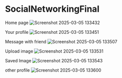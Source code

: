 # SocialNetworkingFinal




Home page
![Screenshot 2025-03-05 133432](https://github.com/user-attachments/assets/bd9a112e-b52c-4127-b825-d162b4e7f052)


Your profile
![Screenshot 2025-03-05 133451](https://github.com/user-attachments/assets/9012c37d-b196-41ce-bc08-26d2c7538902)



Message with friend
![Screenshot 2025-03-05 133507](https://github.com/user-attachments/assets/16b12541-c7ee-4f6e-a750-c3406ac83412)



Upload image
![Screenshot 2025-03-05 133531](https://github.com/user-attachments/assets/eb3d4100-1ce5-4f1f-8de8-b604c9b57de2)



Saved Image
![Screenshot 2025-03-05 133543](https://github.com/user-attachments/assets/2332e520-f727-4537-873e-39d9ddff4579)

other profile
![Screenshot 2025-03-05 133600](https://github.com/user-attachments/assets/2ef1568b-e7b7-4df8-9a0c-9dd06ea2dd3f)



